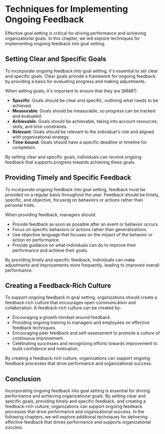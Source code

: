 Techniques for Implementing Ongoing Feedback
=========================================================================================================

Effective goal setting is critical for driving performance and achieving organizational goals. In this chapter, we will explore techniques for implementing ongoing feedback into goal setting.

Setting Clear and Specific Goals
--------------------------------

To incorporate ongoing feedback into goal setting, it's essential to set clear and specific goals. Clear goals provide a framework for ongoing feedback by providing a basis for evaluating progress and making adjustments.

When setting goals, it's important to ensure that they are SMART:

* **Specific**: Goals should be clear and specific, outlining what needs to be achieved.
* **Measurable**: Goals should be measurable, so progress can be tracked and evaluated.
* **Achievable**: Goals should be achievable, taking into account resources, skills, and time constraints.
* **Relevant**: Goals should be relevant to the individual's role and aligned with organizational strategy.
* **Time-bound**: Goals should have a specific deadline or timeline for completion.

By setting clear and specific goals, individuals can receive ongoing feedback that supports progress towards achieving these goals.

Providing Timely and Specific Feedback
--------------------------------------

To incorporate ongoing feedback into goal setting, feedback must be provided on a regular basis throughout the year. Feedback should be timely, specific, and objective, focusing on behaviors or actions rather than personal traits.

When providing feedback, managers should:

* Provide feedback as soon as possible after an event or behavior occurs.
* Focus on specific behaviors or actions rather than generalizations.
* Use objective language that focuses on the impact of the behavior or action on performance.
* Provide guidance on what individuals can do to improve their performance and achieve their goals.

By providing timely and specific feedback, individuals can make adjustments and improvements more frequently, leading to improved overall performance.

Creating a Feedback-Rich Culture
--------------------------------

To support ongoing feedback in goal setting, organizations should create a feedback-rich culture that encourages open communication and collaboration. A feedback-rich culture can be created by:

* Encouraging a growth mindset around feedback.
* Providing ongoing training to managers and employees on effective feedback techniques.
* Encouraging peer feedback and self-assessment to promote a culture of continuous improvement.
* Celebrating successes and recognizing efforts towards improvement to build confidence and motivation.

By creating a feedback-rich culture, organizations can support ongoing feedback processes that drive performance and organizational success.

Conclusion
----------

Incorporating ongoing feedback into goal setting is essential for driving performance and achieving organizational goals. By setting clear and specific goals, providing timely and specific feedback, and creating a feedback-rich culture, organizations can support ongoing feedback processes that drive performance and organizational success. In the following chapters, we will explore additional techniques for delivering effective feedback that drives performance and supports organizational success.
